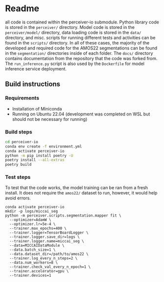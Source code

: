 # Readme

all code is contained within the perceiver-io submodule. Python library code is stored in the `perceiver/` directory. Model code is stored in the `perceiver/model/` directory, data loading code is stored in the `data/` directory, and misc. scripts for running different tests and activities can be found in the `scripts/` directory. In all of these cases, the majority of the developed and required code for the AMOS22 segmentations can be found in the `segmentation/` directories inside of each folder. The `docs/` directory contains documentation from the repository that the code was forked from. The `run_inference.py` script is also used by the `Dockerfile` for model inference service deployment.

## Build instructions

<!-- **You must** include the instructions necessary to build and deploy this project successfully. If appropriate, also include 
instructions to run automated tests.  -->

### Requirements

* Installation of Miniconda
* Running on Ubuntu 22.04 (development was completed on WSL but should not be necessary for running)

### Build steps

```bash
cd perceiver-io
conda env create -f environment.yml
conda activate perceiver-io
python -m pip install poetry -U
poetry install --all-extras
poetry build
```

### Test steps

To test that the code works, the model training can be ran from a fresh install. It does not require the `amos22/` dataset to run, however, it would help avoid errors.

```
conda activate perceiver-io
mkdir -p logs/miccai_seg
python -m perceiver.scripts.segmentation.mapper fit \
  --optimizer=AdamW \
  --optimizer.lr=5e-4 \
  --trainer.max_epochs=400 \
  --trainer.logger=TensorBoardLogger \
  --trainer.logger.save_dir=logs \
  --trainer.logger.name=miccai_seg \
  --data=MICCAIDataModule \
  --data.batch_size=1 \
  --data.dataset_dir=/path/to/amos22 \
  --trainer.log_every_n_steps=2 \
  --data.num_workers=8 \
  --trainer.check_val_every_n_epoch=1 \
  --trainer.accelerator=gpu \
  --trainer.devices=1
```

